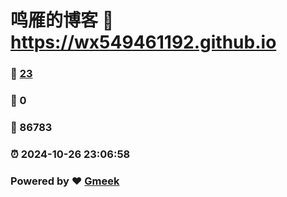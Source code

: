 # 鸣雁的博客 :link: https://wx549461192.github.io 
### :page_facing_up: [23](https://wx549461192.github.io/tag.html) 
### :speech_balloon: 0 
### :hibiscus: 86783 
### :alarm_clock: 2024-10-26 23:06:58 
### Powered by :heart: [Gmeek](https://github.com/Meekdai/Gmeek)
